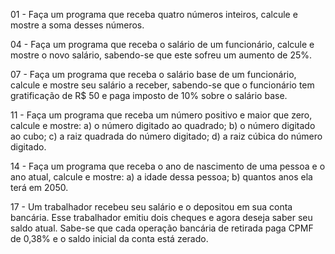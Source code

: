 01 - Faça um programa que receba quatro números inteiros, calcule e mostre a soma desses números.

04 - Faça um programa que receba o salário de um funcionário, calcule e mostre o novo salário, sabendo-se
que este sofreu um aumento de 25%.

07 - Faça um programa que receba o salário base de um funcionário, calcule e mostre seu salário a receber,
sabendo-se que o funcionário tem gratificação de R$ 50 e paga imposto de 10% sobre o salário base.

11 - Faça um programa que receba um número positivo e maior que zero, calcule e mostre:
a) o número digitado ao quadrado;
b) o número digitado ao cubo;
c) a raiz quadrada do número digitado;
d) a raiz cúbica do número digitado.

14 - Faça um programa que receba o ano de nascimento de uma pessoa e o ano atual, calcule e mostre:
a) a idade dessa pessoa;
b) quantos anos ela terá em 2050.

17 - Um trabalhador recebeu seu salário e o depositou em sua conta bancária. Esse trabalhador emitiu dois
cheques e agora deseja saber seu saldo atual. Sabe-se que cada operação bancária de retirada paga
CPMF de 0,38% e o saldo inicial da conta está zerado.
